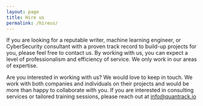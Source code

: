 ```yaml
---
layout: page
title: Hire us
permalink: /hireus/
---
```

If you are looking for a reputable writer, machine learning engineer, or CyberSecurity consultant with a proven track record to build-up projects for you, please feel free to contact us. By working with us, you can expect a level of professionalism and efficiency of service. We only work in our areas of expertise.

Are you interested in working with us? We would love to keep in touch. We work with both companies and individuals on their projects and would be more than happy to collaborate with you.
If you are interested in consulting services or tailored training sessions, please reach out at info@quantrack.io

